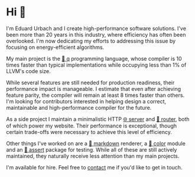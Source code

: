 # Hi 👋

I'm Eduard Urbach and I create high-performance software solutions.
I've been more than 20 years in this industry, where efficiency has often been overlooked.
I'm now dedicating my efforts to addressing this issue by focusing on energy-efficient algorithms.

My main project is the [🌱 q](https://git.urbach.dev/cli/q) programming language, whose compiler is 10 times faster than typical implementations while occupying less than 1% of LLVM's code size.

While several features are still needed for production readiness, their performance impact is manageable.
I estimate that even after achieving feature parity, the compiler will remain at least 8 times faster than others.
I'm looking for contributors interested in helping design a correct, maintainable and high-performance compiler for the future.

As a side project I maintain a minimalistic HTTP [🌐 server](https://git.urbach.dev/go/web)
and [🔗 router](https://git.urbach.dev/go/router), both of which power my website.
Their performance is exceptional, though certain trade-offs were necessary to achieve this level of efficiency.

Other things I've worked on are
a [📃 markdown](https://git.urbach.dev/go/markdown) renderer,
a [🌈 color](https://git.urbach.dev/go/color) module and
an [🚦 assert](https://git.urbach.dev/go/assert) package for testing.
While all of these are still actively maintained, they naturally receive less attention than my main projects.

I'm available for hire. Feel free to [contact](https://urbach.dev/contact) me if you'd like to get in touch.

